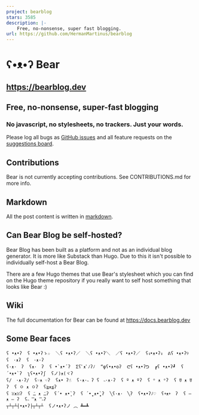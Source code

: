 ```yaml
---
project: bearblog
stars: 3585
description: |-
    Free, no-nonsense, super fast blogging.
url: https://github.com/HermanMartinus/bearblog
---
```


# ʕ•ᴥ•ʔ Bear
## https://bearblog.dev

## Free, no-nonsense, super-fast blogging
### No javascript, no stylesheets, no trackers. Just your words.

Please log all bugs as [GitHub issues](https://github.com/HermanMartinus/bearblog/issues) and all feature requests on the [suggestions board](https://bear.nolt.io).

## Contributions

Bear is not currently accepting contributions. See CONTRIBUTIONS.md for more info. 

## Markdown
All the post content is written in [markdown](https://herman.bearblog.dev/markdown-cheatsheet/).

## Can Bear Blog be self-hosted? 
Bear Blog has been built as a platform and not as an individual blog generator.
It is more like Substack than Hugo. Due to this it isn't possible to individually self-host a Bear Blog.

There are a few Hugo themes that use Bear's stylesheet which you can find on the Hugo theme repository if you really want to self host something that looks like Bear :)

## Wiki
The full documentation for Bear can be found at https://docs.bearblog.dev

## Some Bear faces

```
ʕ •ᴥ•ʔ  ʕ •ᴥ•ʔゝ☆  ＼ʕ •ᴥ•ʔ／  ＼ʕ •ᴥ•ʔ＼  ／ʕ •ᴥ•ʔ／  ʕง•ᴥ•ʔง  ᕕʕ •ᴥ•ʔ୨  ʕ　·ᴥʔ  ʕ　·ᴥ·ʔ
ʕ·ᴥ·　ʔ  ʕᴥ·　ʔ  ʕ •`ᴥ•´ʔ  Σʕﾟᴥﾟﾉʔﾉ  “φʕ•ᴥ•oʔ  ᕦʕ •ᴥ•ʔᕤ  ┏ʕ •ᴥ•ʔ┛  ʕ´•ᴥ•`ʔ  ʅʕ•ᴥ•ʔʃ  ʕノ)ᴥ(ヾʔ
ʕ/　·ᴥ·ʔ/  ʕ☞ᴥ ☜ʔ  ʕᴥ• ʔ☝  ʕ·ᴥ·˵ ʔ ʕ　˵·ᴥ·ʔ  ʕ º ᴥ ºʔ  ʕ ᵒ ᴥ ᵒʔ  ʕ ꆤ ᴥ ꆤʔ  ʕ ㅇ ᴥ ㅇʔ  ʕ≧ᴥ≦ʔ
ʕ ꈍᴥꈍʔ  ʕ ﹷ ᴥ ﹷʔ  ʕ´• ᴥ•̥`ʔ  ʕ ´•̥̥̥ ᴥ•̥̥̥`ʔ  ╲ʕ·ᴥ·　╲ʔ  ʕ•ᴥ•ʔﾉ♡  ʕ￫ᴥ￩　ʔ  ʕ – ᴥ – ʔ  ʕ˵ ̿ᴥ ̿˵ʔ
┬┴┬┴┤•ᴥ•ʔ├┬┴┬┴  ʕノ•ᴥ•ʔノ ︵ ┻━┻
```

